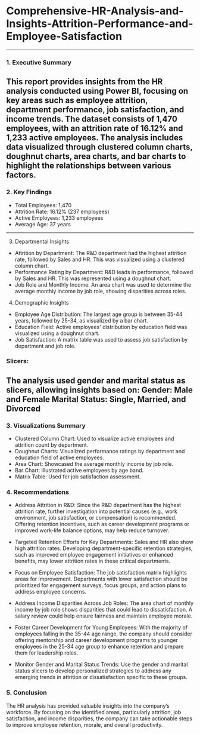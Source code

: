 # Comprehensive-HR-Analysis-and-Insights-Attrition-Performance-and-Employee-Satisfaction
---
### 1. Executive Summary
This report provides insights from the HR analysis conducted using Power BI, focusing on key areas such as employee attrition, department performance, job satisfaction, and income trends. The dataset consists of 1,470 employees, with an attrition rate of 16.12% and 1,233 active employees. The analysis includes data visualized through clustered column charts, doughnut charts, area charts, and bar charts to highlight the relationships between various factors.
---
### 2. Key Findings
- Total Employees: 1,470
- Attrition Rate: 16.12% (237 employees)
- Active Employees: 1,233 employees
- Average Age: 37 years
---
3. Departmental Insights
- Attrition by Department: The R&D department had the highest attrition rate, followed by Sales and HR. This was visualized using a clustered column chart.
- Performance Rating by Department: R&D leads in performance, followed by Sales and HR. This was represented using a doughnut chart.
- Job Role and Monthly Income: An area chart was used to determine the average monthly income by job role, showing disparities across roles.
4. Demographic Insights
- Employee Age Distribution: The largest age group is between 35-44 years, followed by 25-34, as visualized by a bar chart.
- Education Field: Active employees' distribution by education field was visualized using a doughnut chart.
- Job Satisfaction: A matrix table was used to assess job satisfaction by department and job role.


### Slicers:
The analysis used gender and marital status as slicers, allowing insights based on:
Gender: Male and Female
Marital Status: Single, Married, and Divorced
---
### 3. Visualizations Summary
- Clustered Column Chart: Used to visualize active employees and attrition count by department.
- Doughnut Charts: Visualized performance ratings by department and education field of active employees.
- Area Chart: Showcased the average monthly income by job role.
- Bar Chart: Illustrated active employees by age band.
- Matrix Table: Used for job satisfaction assessment.
### 4. Recommendations
- Address Attrition in R&D:
Since the R&D department has the highest attrition rate, further investigation into potential causes (e.g., work environment, job satisfaction, or compensation) is recommended. Offering retention incentives, such as career development programs or improved work-life balance options, may help reduce turnover.

- Targeted Retention Efforts for Key Departments:
Sales and HR also show high attrition rates. Developing department-specific retention strategies, such as improved employee engagement initiatives or enhanced benefits, may lower attrition rates in these critical departments.

- Focus on Employee Satisfaction:
The job satisfaction matrix highlights areas for improvement. Departments with lower satisfaction should be prioritized for engagement surveys, focus groups, and action plans to address employee concerns.

- Address Income Disparities Across Job Roles:
The area chart of monthly income by job role shows disparities that could lead to dissatisfaction. A salary review could help ensure fairness and maintain employee morale.

- Foster Career Development for Young Employees:
With the majority of employees falling in the 35-44 age range, the company should consider offering mentorship and career development programs to younger employees in the 25-34 age group to enhance retention and prepare them for leadership roles.

- Monitor Gender and Marital Status Trends:
Use the gender and marital status slicers to develop personalized strategies to address any emerging trends in attrition or dissatisfaction specific to these groups.

### 5. Conclusion
The HR analysis has provided valuable insights into the company’s workforce. By focusing on the identified areas, particularly attrition, job satisfaction, and income disparities, the company can take actionable steps to improve employee retention, morale, and overall productivity.
